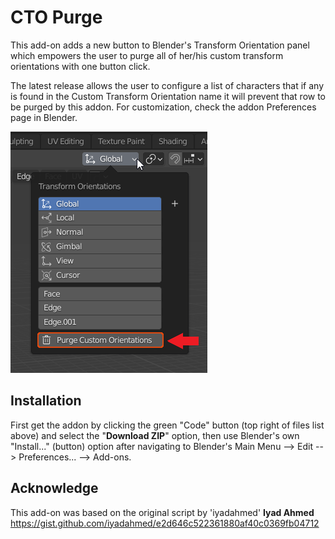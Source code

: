 # CTO Purge
This add-on adds a new button to Blender's Transform Orientation panel which empowers the user to purge all of her/his custom transform orientations with one button click.

The latest release allows the user to configure a list of characters that if any is found in the Custom Transform Orientation name it will prevent that row to be purged by this addon.  For customization, check the addon Preferences page in Blender.

![CTO Purge](https://github.com/mmmrqs/media/blob/main/cto_purge.png)

## Installation
First get the addon by clicking the green "Code" button (top right of files list above) and select the "**Download ZIP**" option, then use Blender's own "Install..." (button) option after navigating to Blender's Main Menu --> Edit --> Preferences... --> Add-ons.

## Acknowledge
This add-on was based on the original script by 'iyadahmed' **Iyad Ahmed**
https://gist.github.com/iyadahmed/e2d646c522361880af40c0369fb04712
